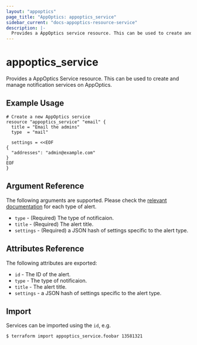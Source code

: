 ```yaml
---
layout: "appoptics"
page_title: "AppOptics: appoptics_service"
sidebar_current: "docs-appoptics-resource-service"
description: |-
  Provides a AppOptics service resource. This can be used to create and manage notification services on AppOptics.
---
```


# appoptics\_service

Provides a AppOptics Service resource. This can be used to
create and manage notification services on AppOptics.

## Example Usage

```hcl
# Create a new AppOptics service
resource "appoptics_service" "email" {
  title = "Email the admins"
  type  = "mail"

  settings = <<EOF
{
  "addresses": "admin@example.com"
}
EOF
}
```

## Argument Reference

The following arguments are supported. Please check the [relevant documentation](https://github.com/appoptics/appoptics-services/tree/master/services) for each type of alert.

* `type` - (Required) The type of notificaion.
* `title` - (Required) The alert title.
* `settings` - (Required) a JSON hash of settings specific to the alert type.

## Attributes Reference

The following attributes are exported:

* `id` - The ID of the alert.
* `type` - The type of notificaion.
* `title` - The alert title.
* `settings` - a JSON hash of settings specific to the alert type.

## Import

Services can be imported using the `id`, e.g.

```
$ terraform import appoptics_service.foobar 13581321
```
